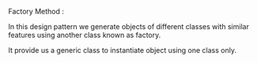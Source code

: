 Factory Method : 

In this design pattern we generate objects of different classes with similar features using another class known as factory.

It provide us a generic class to instantiate object using one class only.